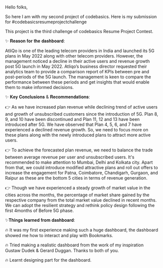 Hello folks,



So here I am with my second  project of codebasics. Here is my submission for #codebasicsresumeprojectchallenge



This project is the third challenge of codebasics Resume Project Contest. 



✨ 𝐑𝐞𝐚𝐬𝐨𝐧 𝐟𝐨𝐫 𝐭𝐡𝐞 𝐝𝐚𝐬𝐡𝐛𝐨𝐚𝐫𝐝:

AtliQo is one of the leading telecom providers in India and launched its 5G plans in May 2022 along with other telecom providers. However, the management noticed a decline in their active users and revenue growth post 5G launch in May 2022. Atliqo’s business director requested their analytics team to provide a comparison report of KPIs between pre and post-periods of the 5G launch. The management is keen to compare the performance between these periods and get insights that would enable them to make informed decisions.



✨ 𝐊𝐞𝐲 𝐂𝐨𝐧𝐜𝐥𝐮𝐬𝐢𝐨𝐧𝐬 & 𝐑𝐞𝐜𝐨𝐦𝐦𝐞𝐧𝐝𝐚𝐭𝐢𝐨𝐧𝐬:

👉 As we have increased plan revenue while declining trend of active users and growth of unsubscribed customers since the introduction of 5G. Plan 8, 9, and 10 have been discontinued and Plan 11, 12 and 13 have been introduced after 5G. We have observed that Plan 4, 5, 6, and 7 have experienced a declined revenue growth. So, we need to focus more on these plans along with the newly introduced plans to attract more active users. 



👉 To achieve the forecasted plan revenue, we need to balance the trade between average revenue per user and unsubscribed users. It's recommended to make attention to Mumbai, Delhi and Kolkata city. Apart from that, we could introduce modified attractive plans and roll out offers to increase the engagement for Patna, Coimbatore, Chandigarh, Gurgaon, and Raipur as these are the bottom 5 cities in terms of revenue generation.



👉 Though we have experienced a steady growth of market value in the cities across the months, the percentage of market share gained by the respective company from the total market value declined in recent months. We can adopt the resilient strategy and rethink policy design following the first 4months of Before 5G phase.



✨𝐓𝐡𝐢𝐧𝐠𝐬 𝐥𝐞𝐚𝐫𝐧𝐞𝐝 𝐟𝐫𝐨𝐦 𝐝𝐚𝐬𝐡𝐛𝐨𝐚𝐫𝐝:

🔥 It was my first experience making such a huge dashboard, the dashboard showed me how to interact and play with Bookmarks.

🔥 Tried making a realistic dashboard from the work of my inspiration Gustaw Dudek & Gerard Duggan. Thanks to both of you.

🔥 Learnt designing part for the dashboard.

